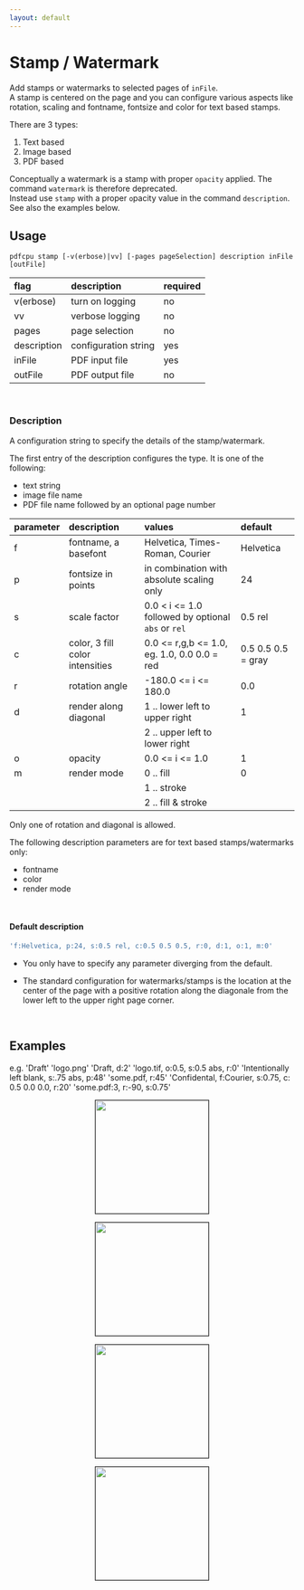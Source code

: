 ```yaml
---
layout: default
---
```


# Stamp / Watermark

Add stamps or watermarks to selected pages of `inFile`.<br>
A stamp is centered on the page and you can configure various aspects like rotation, scaling
and fontname, fontsize and color for text based stamps.

There are 3 types:

1. Text based
2. Image based
3. PDF based

Conceptually a watermark is a stamp with proper `opacity` applied.
The command `watermark` is therefore deprecated.<br>
Instead use `stamp` with a proper `o`pacity value in the command `description`.<br>
See also the examples below.


## Usage

```
pdfcpu stamp [-v(erbose)|vv] [-pages pageSelection] description inFile [outFile]
```

| flag         | description          | required
|:-------------|:---------------------|:-
| v(erbose)    | turn on logging      | no
| vv           | verbose logging      | no
| pages        | page selection       | no
| description  | configuration string | yes
| inFile       | PDF input file       | yes
| outFile      | PDF output file      | no

<br>

### Description

A configuration string to specify the details of the stamp/watermark.

The first entry of the description configures the type. It is one of the following:

* text string
* image file name
* PDF file name followed by an optional page number

| parameter | description                     | values                                              | default
|:----------|:--------------------------------|:----------------------------------------------------|:-
| f         | fontname, a basefont            | Helvetica, Times-Roman, Courier                     | Helvetica
| p         | fontsize in points              | in combination with absolute scaling only           | 24
| s         | scale factor                    | 0.0 < i <= 1.0 followed by optional `abs` or `rel`  | 0.5 rel
| c         | color, 3 fill color intensities | 0.0 <= r,g,b <= 1.0, eg. 1.0, 0.0 0.0 = red         | 0.5 0.5 0.5 = gray
| r         | rotation angle                  | -180.0 <= i <= 180.0                                | 0.0
| d         | render along diagonal           | 1 .. lower left to upper right                      | 1
|           |                                 | 2 .. upper left to lower right                      |
| o         | opacity                         | 0.0 <= i <= 1.0                                     | 1
| m         | render mode                     | 0 .. fill                                           | 0
|           |                                 | 1 .. stroke                                         |
|           |                                 | 2 .. fill & stroke                                  |

Only one of rotation and diagonal is allowed.

The following description parameters are for text based stamps/watermarks only:

* fontname
* color
* render mode

<br>

#### Default description

```sh
'f:Helvetica, p:24, s:0.5 rel, c:0.5 0.5 0.5, r:0, d:1, o:1, m:0'
```

* You only have to specify any parameter diverging from the default.

* The standard configuration for watermarks/stamps is the location at the center of the page with a positive rotation along the diagonale from the lower left to the upper right page corner.

<br>

## Examples

e.g. 'Draft'                                                  'logo.png'
     'Draft, d:2'                                             'logo.tif, o:0.5, s:0.5 abs, r:0'
     'Intentionally left blank, s:.75 abs, p:48'              'some.pdf, r:45'
     'Confidental, f:Courier, s:0.75, c: 0.5 0.0 0.0, r:20'   'some.pdf:3, r:-90, s:0.75'


<p align="center">
  <img border="1" src="resources/wmTextSample.png" height="200">
</p>

<p align="center">
  <img border="1" src="resources/wmText2Sample.png" height="200">
</p>

<p align="center">
  <img border="1" src="resources/wmImageSample.png" height="200">
</p>

<p align="center">
  <img border="1" src="resources/wmPDFSample.jpg" height="200">
</p>